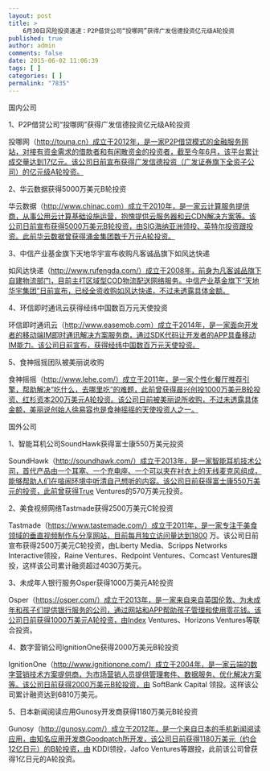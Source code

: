 ```yaml
---
layout: post
title: >
    6月30日风险投资速递：P2P借贷公司“投哪网”获得广发信德投资亿元级A轮投资
published: true
author: admin
comments: false
date: 2015-06-02 11:06:39
tags: [ ]
categories: [ ]
permalink: "7835"
---
```



国内公司

1、P2P借贷公司“投哪网”获得广发信德投资亿元级A轮投资

投哪网（http://touna.cn）成立于2012年，是一家P2P借贷模式的金融服务网站，对接有资金需求的借款者和有闲散资金的投资者，截至今年6月，该平台累计成交量达到17亿元。该公司日前宣布获得广发信德投资（广发证券旗下全资子公司）的亿元级A轮投资。

2、华云数据获得5000万美元B轮投资

华云数据（http://www.chinac.com）成立于2010年，是一家云计算服务提供商，从事公用云计算基础设施运营，抱愧提供云服务器和云CDN解决方案等。该公司日前宣布获得5000万美元B轮投资，由SIG海纳亚洲领投、英特尔投资跟投资。此前华云数据曾获得涌金集团数千万元A轮投资。

3、中信产业基金旗下天地华宇宣布收购凡客诚品旗下如风达快递

如风达快递（http://www.rufengda.com/）成立于2008年，前身为凡客诚品旗下自建物流部门，目前主打区域型COD物流配送网络服务。中信产业基金旗下“天地华宇集团”日前宣布，已经全资收购如风达快递，不过未透露具体金额。

4、环信即时通讯云获得经纬中国数百万元天使投资

环信即时通讯云（http://www.easemob.com）成立于2014年，是一家面向开发者的移动端IM即时通讯解决方案服务商，通过SDK代码让开发者的APP具备移动IM能力。该公司日前宣布，获得经纬中国数百万元天使投资。

5、食神摇摇团队被美丽说收购

食神摇摇（http://www.lehe.com/）成立于2011年，是一家个性化餐厅推荐引擎，帮助解决“吃什么，去哪里吃”的难题，此前曾获得晨兴创投1000万美元B轮投资、红杉资本200万美元A轮投资。该公司日前被美丽说所收购，不过未透露具体金额，美丽说创始人徐易容也是食神摇摇的天使投资人之一。

国外公司

1、智能耳机公司SoundHawk获得富士康550万美元投资

SoundHawk（http://soundhawk.com/）成立于2013年，是一家智能耳机技术公司，首代产品由一个耳塞、一个充电座、一个可以夹在衬衣上的无线麦克风组成，能够帮助人们在喧闹环境中听清自己想听的内容。该公司日前获得富士康550万美元的投资，此前曾获得True Ventures的570万美元投资。

2、美食视频网络Tastmade获得2500万美元C轮投资

Tastmade（https://www.tastemade.com/）成立于2011年，是一家专注于美食领域的垂直视频制作与分享网站，目前每月独立访问量达到1800 万。该公司日前宣布获得2500万美元C轮投资，由Liberty Media、Scripps Networks Interactive领投，Raine Ventures、Redpoint Ventures、Comcast Ventures跟投，这样该公司累计融资超过4030万美元。

3、未成年人银行服务Osper获得1000万美元A轮投资

Osper（https://osper.com/）成立于2013年，是一家来自来自英国伦敦、为未成年和孩子们提供银行服务的公司，通过网站和APP帮助孩子管理和使用零花钱。该公司日前获得1000万美元A轮投资，由Index Ventures、Horizons Ventures等联合投资。

4、数字营销公司IgnitionOne获得2000万美元B轮投资

IgnitionOne（http://www.ignitionone.com/）成立于2004年，是一家云端的数字营销技术方案提供商，为市场营销人员提供管理套件、数据服务、优化解决方案等。该公司日前获得2000万美元B轮投资，由 SoftBank Capital 领投。这样该公司累计融资达到6810万美元。

5、日本新闻阅读应用Gunosy开发商获得1180万美元B轮投资

Gunosy（http://gunosy.com/）成立于2012年，是一个来自日本的手机新闻阅读应用，由知名应用开发商Goodpatch所开发，该公司日前获得1180万美元（约合12亿日元）的B轮投资，由 KDDI领投，Jafco Ventures等跟投，此前该公司曾获得1亿日元的A轮投资。